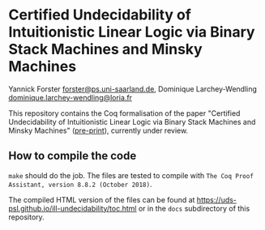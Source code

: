 # Certified Undecidability of Intuitionistic Linear Logic via Binary Stack Machines and Minsky Machines

Yannick Forster <forster@ps.uni-saarland.de>, Dominique Larchey-Wendling <dominique.larchey-wendling@loria.fr>

This repository contains the Coq formalisation of the paper "Certified Undecidability of Intuitionistic Linear Logic via Binary Stack Machines and Minsky Machines" ([pre-print](https://www.ps.uni-saarland.de/~forster/downloads/certified-undecidability-of-ill.pdf)), currently under review.

## How to compile the code

`make` should do the job. The files are tested to compile with `The Coq Proof Assistant, version 8.8.2 (October 2018)`.

The compiled HTML version of the files can be found at https://uds-psl.github.io/ill-undecidability/toc.html or in the `docs` subdirectory of this repository.
